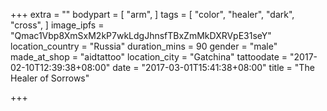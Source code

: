 +++
extra = ""
bodypart = [
  "arm",
]
tags = [
  "color",
  "healer",
  "dark",
  "cross",
]
image_ipfs = "Qmac1Vbp8XmSxM2kP7wkLdgJhnsfTBxZmMkDXRVpE31seY"
location_country = "Russia"
duration_mins = 90
gender = "male"
made_at_shop = "aidtattoo"
location_city = "Gatchina"
tattoodate = "2017-02-10T12:39:38+08:00"
date = "2017-03-01T15:41:38+08:00"
title = "The Healer of Sorrows"

+++
